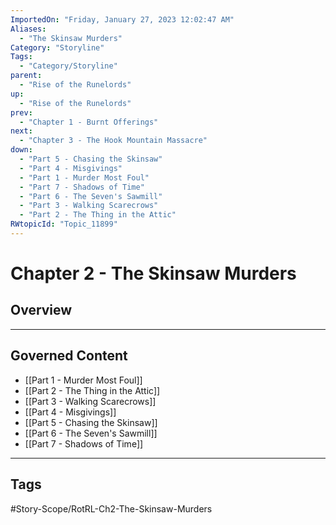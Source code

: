 ```yaml
---
ImportedOn: "Friday, January 27, 2023 12:02:47 AM"
Aliases:
  - "The Skinsaw Murders"
Category: "Storyline"
Tags:
  - "Category/Storyline"
parent:
  - "Rise of the Runelords"
up:
  - "Rise of the Runelords"
prev:
  - "Chapter 1 - Burnt Offerings"
next:
  - "Chapter 3 - The Hook Mountain Massacre"
down:
  - "Part 5 - Chasing the Skinsaw"
  - "Part 4 - Misgivings"
  - "Part 1 - Murder Most Foul"
  - "Part 7 - Shadows of Time"
  - "Part 6 - The Seven's Sawmill"
  - "Part 3 - Walking Scarecrows"
  - "Part 2 - The Thing in the Attic"
RWtopicId: "Topic_11899"
---
```

# Chapter 2 - The Skinsaw Murders
## Overview
---
## Governed Content
- [[Part 1 - Murder Most Foul]]
- [[Part 2 - The Thing in the Attic]]
- [[Part 3 - Walking Scarecrows]]
- [[Part 4 - Misgivings]]
- [[Part 5 - Chasing the Skinsaw]]
- [[Part 6 - The Seven's Sawmill]]
- [[Part 7 - Shadows of Time]]


---
## Tags
#Story-Scope/RotRL-Ch2-The-Skinsaw-Murders

